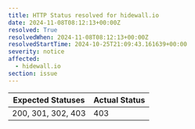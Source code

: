 ```yaml
---
title: HTTP Status resolved for hidewall.io
date: 2024-11-08T08:12:13+00:00Z
resolved: True
resolvedWhen: 2024-11-08T08:12:13+00:00Z
resolvedStartTime: 2024-10-25T21:09:43.161639+00:00
severity: notice
affected:
  - hidewall.io
section: issue
---
```


| Expected Statuses | Actual Status  |
|-------------------|----------------|
| 200, 301, 302, 403 | 403 |
